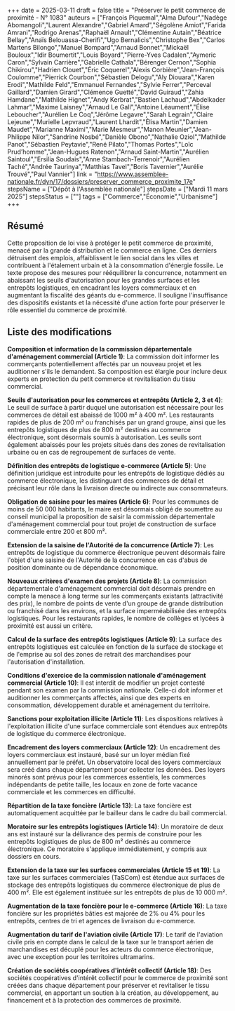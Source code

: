 +++
date = 2025-03-11
draft = false
title = "Préserver le petit commerce de proximité - N° 1083"
auteurs = ["François Piquemal","Alma Dufour","Nadège Abomangoli","Laurent Alexandre","Gabriel Amard","Ségolène Amiot","Farida Amrani","Rodrigo Arenas","Raphaël Arnault","Clémentine Autain","Béatrice Bellay","Anaïs Belouassa-Cherifi","Ugo Bernalicis","Christophe Bex","Carlos Martens Bilongo","Manuel Bompard","Arnaud Bonnet","Mickaël Bouloux","Idir Boumertit","Louis Boyard","Pierre-Yves Cadalen","Aymeric Caron","Sylvain Carrière","Gabrielle Cathala","Bérenger Cernon","Sophia Chikirou","Hadrien Clouet","Éric Coquerel","Alexis Corbière","Jean-François Coulomme","Pierrick Courbon","Sébastien Delogu","Aly Diouara","Karen Erodi","Mathilde Feld","Emmanuel Fernandes","Sylvie Ferrer","Perceval Gaillard","Damien Girard","Clémence Guetté","David Guiraud","Zahia Hamdane","Mathilde Hignet","Andy Kerbrat","Bastien Lachaud","Abdelkader Lahmar","Maxime Laisney","Arnaud Le Gall","Antoine Léaument","Élise Leboucher","Aurélien Le Coq","Jérôme Legavre","Sarah Legrain","Claire Lejeune","Murielle Lepvraud","Laurent Lhardit","Élisa Martin","Damien Maudet","Marianne Maximi","Marie Mesmeur","Manon Meunier","Jean-Philippe Nilor","Sandrine Nosbé","Danièle Obono","Nathalie Oziol","Mathilde Panot","Sébastien Peytavie","René Pilato","Thomas Portes","Loïc Prud’homme","Jean-Hugues Ratenon","Arnaud Saint-Martin","Aurélien Saintoul","Ersilia Soudais","Anne Stambach-Terrenoir","Aurélien Taché","Andrée Taurinya","Matthias Tavel","Boris Tavernier","Aurélie Trouvé","Paul Vannier"]
link = "https://www.assemblee-nationale.fr/dyn/17/dossiers/preserver_commerce_proximite_17e"
stepsName = ["Dépôt à l'Assemblée nationale"]
stepsDate = ["Mardi 11 mars 2025"]
stepsStatus = [""]
tags = ["Commerce","Économie","Urbanisme"]
+++

## Résumé

Cette proposition de loi vise à protéger le petit commerce de proximité, menacé par la grande distribution et le commerce en ligne. Ces derniers détruisent des emplois, affaiblissent le lien social dans les villes et contribuent à l'étalement urbain et à la consommation d'énergie fossile. Le texte propose des mesures pour rééquilibrer la concurrence, notamment en abaissant les seuils d'autorisation pour les grandes surfaces et les entrepôts logistiques, en encadrant les loyers commerciaux et en augmentant la fiscalité des géants du e-commerce. Il souligne l'insuffisance des dispositifs existants et la nécessité d'une action forte pour préserver le rôle essentiel du commerce de proximité.

## Liste des modifications

**Composition et information de la commission départementale d'aménagement commercial (Article 1)**: La commission doit informer les commerçants potentiellement affectés par un nouveau projet et les auditionner s'ils le demandent. Sa composition est élargie pour inclure deux experts en protection du petit commerce et revitalisation du tissu commercial.

**Seuils d'autorisation pour les commerces et entrepôts (Article 2, 3 et 4)**: Le seuil de surface à partir duquel une autorisation est nécessaire pour les commerces de détail est abaissé de 1000 m² à 400 m². Les restaurants rapides de plus de 200 m² ou franchisés par un grand groupe, ainsi que les entrepôts logistiques de plus de 800 m² destinés au commerce électronique, sont désormais soumis à autorisation. Les seuils sont également abaissés pour les projets situés dans des zones de revitalisation urbaine ou en cas de regroupement de surfaces de vente.

**Définition des entrepôts de logistique e-commerce (Article 5)**: Une définition juridique est introduite pour les entrepôts de logistique dédiés au commerce électronique, les distinguant des commerces de détail et précisant leur rôle dans la livraison directe ou indirecte aux consommateurs.

**Obligation de saisine pour les maires (Article 6)**: Pour les communes de moins de 50 000 habitants, le maire est désormais obligé de soumettre au conseil municipal la proposition de saisir la commission départementale d'aménagement commercial pour tout projet de construction de surface commerciale entre 200 et 800 m².

**Extension de la saisine de l'Autorité de la concurrence (Article 7)**: Les entrepôts de logistique du commerce électronique peuvent désormais faire l'objet d'une saisine de l'Autorité de la concurrence en cas d'abus de position dominante ou de dépendance économique.

**Nouveaux critères d'examen des projets (Article 8)**: La commission départementale d'aménagement commercial doit désormais prendre en compte la menace à long terme sur les commerçants existants (attractivité des prix), le nombre de points de vente d'un groupe de grande distribution ou franchisé dans les environs, et la surface imperméabilisée des entrepôts logistiques. Pour les restaurants rapides, le nombre de collèges et lycées à proximité est aussi un critère.

**Calcul de la surface des entrepôts logistiques (Article 9)**: La surface des entrepôts logistiques est calculée en fonction de la surface de stockage et de l'emprise au sol des zones de retrait des marchandises pour l'autorisation d'installation.

**Conditions d'exercice de la commission nationale d'aménagement commercial (Article 10)**: Il est interdit de modifier un projet contesté pendant son examen par la commission nationale. Celle-ci doit informer et auditionner les commerçants affectés, ainsi que des experts en consommation, développement durable et aménagement du territoire.

**Sanctions pour exploitation illicite (Article 11)**: Les dispositions relatives à l'exploitation illicite d'une surface commerciale sont étendues aux entrepôts de logistique du commerce électronique.

**Encadrement des loyers commerciaux (Article 12)**: Un encadrement des loyers commerciaux est instauré, basé sur un loyer médian fixé annuellement par le préfet. Un observatoire local des loyers commerciaux sera créé dans chaque département pour collecter les données. Des loyers minorés sont prévus pour les commerces essentiels, les commerces indépendants de petite taille, les locaux en zone de forte vacance commerciale et les commerces en difficulté.

**Répartition de la taxe foncière (Article 13)**: La taxe foncière est automatiquement acquittée par le bailleur dans le cadre du bail commercial.

**Moratoire sur les entrepôts logistiques (Article 14)**: Un moratoire de deux ans est instauré sur la délivrance des permis de construire pour les entrepôts logistiques de plus de 800 m² destinés au commerce électronique. Ce moratoire s'applique immédiatement, y compris aux dossiers en cours.

**Extension de la taxe sur les surfaces commerciales (Article 15 et 19)**: La taxe sur les surfaces commerciales (TaSCom) est étendue aux surfaces de stockage des entrepôts logistiques du commerce électronique de plus de 400 m². Elle est également instituée sur les entrepôts de plus de 10 000 m².

**Augmentation de la taxe foncière pour le e-commerce (Article 16)**: La taxe foncière sur les propriétés bâties est majorée de 2% ou 4% pour les entrepôts, centres de tri et agences de livraison du e-commerce.

**Augmentation du tarif de l'aviation civile (Article 17)**: Le tarif de l'aviation civile pris en compte dans le calcul de la taxe sur le transport aérien de marchandises est décuplé pour les acteurs du commerce électronique, avec une exception pour les territoires ultramarins.

**Création de sociétés coopératives d'intérêt collectif (Article 18)**: Des sociétés coopératives d'intérêt collectif pour le commerce de proximité sont créées dans chaque département pour préserver et revitaliser le tissu commercial, en apportant un soutien à la création, au développement, au financement et à la protection des commerces de proximité.
